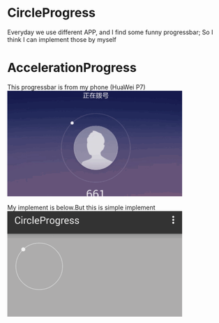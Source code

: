 # CircleProgress

Everyday we use different APP, and I find some funny progressbar; So I think I can implement those by myself

# AccelerationProgress

This progressbar is from my phone (HuaWei P7)
![alt tag](/screenshot/huawei_p7.gif)

My implement is below.But this is simple implement
![alt tag](/screenshot/my_implement.gif)

